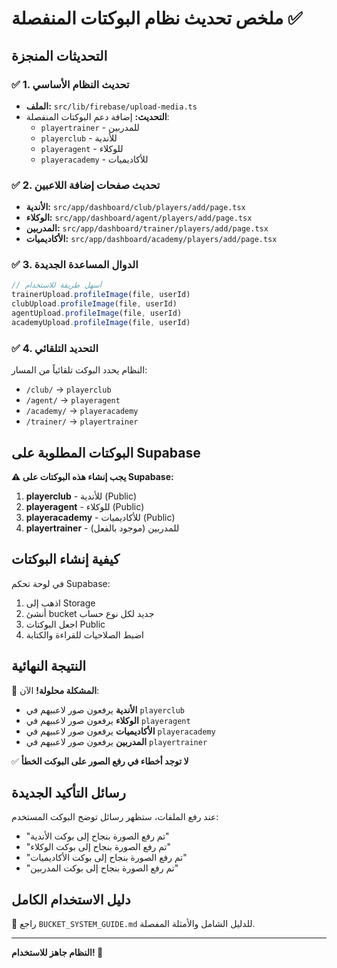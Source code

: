 # ملخص تحديث نظام البوكتات المنفصلة ✅

## التحديثات المنجزة

### ✅ 1. تحديث النظام الأساسي
- **الملف:** `src/lib/firebase/upload-media.ts`
- **التحديث:** إضافة دعم البوكتات المنفصلة:
  - `playertrainer` - للمدربين
  - `playerclub` - للأندية  
  - `playeragent` - للوكلاء
  - `playeracademy` - للأكاديميات

### ✅ 2. تحديث صفحات إضافة اللاعبين
- **الأندية:** `src/app/dashboard/club/players/add/page.tsx`
- **الوكلاء:** `src/app/dashboard/agent/players/add/page.tsx`
- **المدربين:** `src/app/dashboard/trainer/players/add/page.tsx`
- **الأكاديميات:** `src/app/dashboard/academy/players/add/page.tsx`

### ✅ 3. الدوال المساعدة الجديدة
```typescript
// أسهل طريقة للاستخدام
trainerUpload.profileImage(file, userId)
clubUpload.profileImage(file, userId)
agentUpload.profileImage(file, userId)
academyUpload.profileImage(file, userId)
```

### ✅ 4. التحديد التلقائي
النظام يحدد البوكت تلقائياً من المسار:
- `/club/` → `playerclub`
- `/agent/` → `playeragent`
- `/academy/` → `playeracademy`
- `/trainer/` → `playertrainer`

## البوكتات المطلوبة على Supabase

**⚠️ يجب إنشاء هذه البوكتات على Supabase:**

1. **playerclub** - للأندية (Public)
2. **playeragent** - للوكلاء (Public)  
3. **playeracademy** - للأكاديميات (Public)
4. **playertrainer** - للمدربين (موجود بالفعل)

## كيفية إنشاء البوكتات

في لوحة تحكم Supabase:
1. اذهب إلى Storage
2. أنشئ bucket جديد لكل نوع حساب
3. اجعل البوكتات Public
4. اضبط الصلاحيات للقراءة والكتابة

## النتيجة النهائية

🎯 **المشكلة محلولة!** الآن:

- **الأندية** يرفعون صور لاعبيهم في `playerclub`
- **الوكلاء** يرفعون صور لاعبيهم في `playeragent`  
- **الأكاديميات** يرفعون صور لاعبيهم في `playeracademy`
- **المدربين** يرفعون صور لاعبيهم في `playertrainer`

✅ **لا توجد أخطاء في رفع الصور على البوكت الخطأ**

## رسائل التأكيد الجديدة

عند رفع الملفات، ستظهر رسائل توضح البوكت المستخدم:
- "تم رفع الصورة بنجاح إلى بوكت الأندية"
- "تم رفع الصورة بنجاح إلى بوكت الوكلاء"
- "تم رفع الصورة بنجاح إلى بوكت الأكاديميات"
- "تم رفع الصورة بنجاح إلى بوكت المدربين"

## دليل الاستخدام الكامل

📖 راجع `BUCKET_SYSTEM_GUIDE.md` للدليل الشامل والأمثلة المفصلة.

---

**النظام جاهز للاستخدام! 🚀** 